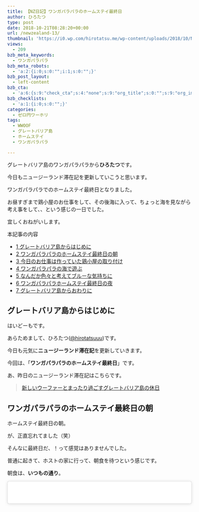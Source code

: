 ```yaml
---
title: 【NZ日記】ワンガパラパラのホームステイ最終日
author: ひろたつ
type: post
date: 2018-10-21T08:28:20+00:00
url: /newzealand-13/
thumbnail: 'https://i0.wp.com/hirotatsu.me/wp-content/uploads/2018/10/New-Zealand.png?fit=304%2C171&ssl=1'
views:
  - 209
bzb_meta_keywords:
  - ワンガパラパラ
bzb_meta_robots:
  - 'a:2:{i:0;s:0:"";i:1;s:0:"";}'
bzb_post_layout:
  - left-content
bzb_cta:
  - 'a:6:{s:9:"check_cta";s:4:"none";s:9:"org_title";s:0:"";s:9:"org_image";s:0:"";s:11:"org_content";s:0:"";s:15:"org_button_text";s:0:"";s:14:"org_button_url";s:0:"";}'
bzb_checklists:
  - 'a:1:{i:0;s:0:"";}'
categories:
  - ゼロ円ワーホリ
tags:
  - WWOOF
  - グレートバリア島
  - ホームステイ
  - ワンガパラパラ

---
```

グレートバリア島のワンガパラパラから**ひろたつ**です。
  
今日もニュージーランド滞在記を更新していこうと思います。
  
ワンガパラパラでのホームステイ最終日となりました。
  
お昼すぎまで鶏小屋のお仕事をして、その後海に入って、ちょっと海を見ながら考え事をして、、という感じの一日でした。
  
宜しくおねがいします。

<!--more-->

<div id="toc_container" class="toc_transparent no_bullets">
  <p class="toc_title">
    本記事の内容
  </p>
  
  <ul class="toc_list">
    <li>
      <a href="#i"><span class="toc_number toc_depth_1">1</span> グレートバリア島からはじめに</a>
    </li>
    <li>
      <a href="#i-2"><span class="toc_number toc_depth_1">2</span> ワンガパラパラのホームステイ最終日の朝</a>
    </li>
    <li>
      <a href="#i-3"><span class="toc_number toc_depth_1">3</span> 今日のお仕事は作っていた鶏小屋の取り付け</a>
    </li>
    <li>
      <a href="#i-4"><span class="toc_number toc_depth_1">4</span> ワンガパラパラの海で遊ぶ</a>
    </li>
    <li>
      <a href="#i-5"><span class="toc_number toc_depth_1">5</span> なんだか色々と考えてブルーな気持ちに</a>
    </li>
    <li>
      <a href="#i-6"><span class="toc_number toc_depth_1">6</span> ワンガパラパラホームステイ最終日の夜</a>
    </li>
    <li>
      <a href="#i-7"><span class="toc_number toc_depth_1">7</span> グレートバリア島からおわりに</a>
    </li>
  </ul>
</div>

## <span id="i">グレートバリア島からはじめに</span>

はいどーもです。
  
あらためまして、ひろたつ</a>(<a href="https://twitter.com/hirotatsuuu" rel="noopener" target="_blank">@hirotatsuuu</a>)です。
  
今日も元気に**ニュージーランド滞在記**を更新していきます。
  
今回は、「**ワンガパラパラのホームステイ最終日**」です。

あ、昨日のニュージーランド滞在記はこちらです。

<blockquote class="wp-embedded-content" data-secret="g6khIS51sc">
  <p>
    <a href="https://hirotatsu.me/newzealand-12/">新しいウーファーとまったり過ごすグレートバリア島の休日</a>
  </p>
</blockquote>

<iframe class="wp-embedded-content" sandbox="allow-scripts" security="restricted" style="position: absolute; clip: rect(1px, 1px, 1px, 1px);" src="https://hirotatsu.me/newzealand-12/embed/#?secret=g6khIS51sc" data-secret="g6khIS51sc" width="500" height="282" title="&#8220;新しいウーファーとまったり過ごすグレートバリア島の休日&#8221; &#8212; 世界のひろたつから" frameborder="0" marginwidth="0" marginheight="0" scrolling="no"></iframe>

## <span id="i-2">ワンガパラパラのホームステイ最終日の朝</span>

ホームステイ最終日の朝。

が、正直忘れてました（笑）

そんなに最終日だ、！って感覚はありませんでした。

普通に起きて、ホストの家に行って、朝食を待つという感じです。

朝食は、**いつもの通り**。

<blockquote class="instagram-media" data-instgrm-captioned data-instgrm-permalink="https://www.instagram.com/p/BpLrSjoFSXl/?utm_source=ig_embed&utm_medium=loading" data-instgrm-version="12" style=" background:#FFF; border:0; border-radius:3px; box-shadow:0 0 1px 0 rgba(0,0,0,0.5),0 1px 10px 0 rgba(0,0,0,0.15); margin: 1px; max-width:540px; min-width:326px; padding:0; width:99.375%; width:-webkit-calc(100% - 2px); width:calc(100% - 2px);">
  <div style="padding:16px;">
    <a href="https://www.instagram.com/p/BpLrSjoFSXl/?utm_source=ig_embed&utm_medium=loading" style=" background:#FFFFFF; line-height:0; padding:0 0; text-align:center; text-decoration:none; width:100%;" target="_blank" class="broken_link"> </p> 
    
    <div style=" display: flex; flex-direction: row; align-items: center;">
      <div style="background-color: #F4F4F4; border-radius: 50%; flex-grow: 0; height: 40px; margin-right: 14px; width: 40px;">
      </div>
      
      <div style="display: flex; flex-direction: column; flex-grow: 1; justify-content: center;">
        <div style=" background-color: #F4F4F4; border-radius: 4px; flex-grow: 0; height: 14px; margin-bottom: 6px; width: 100px;">
        </div>
        
        <div style=" background-color: #F4F4F4; border-radius: 4px; flex-grow: 0; height: 14px; width: 60px;">
        </div>
      </div>
    </div>
    
    <div style="padding: 19% 0;">
    </div>
    
    <div style="display:block; height:50px; margin:0 auto 12px; width:50px;">
      <svg width="50px" height="50px" viewBox="0 0 60 60" version="1.1" xmlns="https://www.w3.org/2000/svg" xmlns:xlink="https://www.w3.org/1999/xlink"><g stroke="none" stroke-width="1" fill="none" fill-rule="evenodd"><g transform="translate(-511.000000, -20.000000)" fill="#000000"><g><path d="M556.869,30.41 C554.814,30.41 553.148,32.076 553.148,34.131 C553.148,36.186 554.814,37.852 556.869,37.852 C558.924,37.852 560.59,36.186 560.59,34.131 C560.59,32.076 558.924,30.41 556.869,30.41 M541,60.657 C535.114,60.657 530.342,55.887 530.342,50 C530.342,44.114 535.114,39.342 541,39.342 C546.887,39.342 551.658,44.114 551.658,50 C551.658,55.887 546.887,60.657 541,60.657 M541,33.886 C532.1,33.886 524.886,41.1 524.886,50 C524.886,58.899 532.1,66.113 541,66.113 C549.9,66.113 557.115,58.899 557.115,50 C557.115,41.1 549.9,33.886 541,33.886 M565.378,62.101 C565.244,65.022 564.756,66.606 564.346,67.663 C563.803,69.06 563.154,70.057 562.106,71.106 C561.058,72.155 560.06,72.803 558.662,73.347 C557.607,73.757 556.021,74.244 553.102,74.378 C549.944,74.521 548.997,74.552 541,74.552 C533.003,74.552 532.056,74.521 528.898,74.378 C525.979,74.244 524.393,73.757 523.338,73.347 C521.94,72.803 520.942,72.155 519.894,71.106 C518.846,70.057 518.197,69.06 517.654,67.663 C517.244,66.606 516.755,65.022 516.623,62.101 C516.479,58.943 516.448,57.996 516.448,50 C516.448,42.003 516.479,41.056 516.623,37.899 C516.755,34.978 517.244,33.391 517.654,32.338 C518.197,30.938 518.846,29.942 519.894,28.894 C520.942,27.846 521.94,27.196 523.338,26.654 C524.393,26.244 525.979,25.756 528.898,25.623 C532.057,25.479 533.004,25.448 541,25.448 C548.997,25.448 549.943,25.479 553.102,25.623 C556.021,25.756 557.607,26.244 558.662,26.654 C560.06,27.196 561.058,27.846 562.106,28.894 C563.154,29.942 563.803,30.938 564.346,32.338 C564.756,33.391 565.244,34.978 565.378,37.899 C565.522,41.056 565.552,42.003 565.552,50 C565.552,57.996 565.522,58.943 565.378,62.101 M570.82,37.631 C570.674,34.438 570.167,32.258 569.425,30.349 C568.659,28.377 567.633,26.702 565.965,25.035 C564.297,23.368 562.623,22.342 560.652,21.575 C558.743,20.834 556.562,20.326 553.369,20.18 C550.169,20.033 549.148,20 541,20 C532.853,20 531.831,20.033 528.631,20.18 C525.438,20.326 523.257,20.834 521.349,21.575 C519.376,22.342 517.703,23.368 516.035,25.035 C514.368,26.702 513.342,28.377 512.574,30.349 C511.834,32.258 511.326,34.438 511.181,37.631 C511.035,40.831 511,41.851 511,50 C511,58.147 511.035,59.17 511.181,62.369 C511.326,65.562 511.834,67.743 512.574,69.651 C513.342,71.625 514.368,73.296 516.035,74.965 C517.703,76.634 519.376,77.658 521.349,78.425 C523.257,79.167 525.438,79.673 528.631,79.82 C531.831,79.965 532.853,80.001 541,80.001 C549.148,80.001 550.169,79.965 553.369,79.82 C556.562,79.673 558.743,79.167 560.652,78.425 C562.623,77.658 564.297,76.634 565.965,74.965 C567.633,73.296 568.659,71.625 569.425,69.651 C570.167,67.743 570.674,65.562 570.82,62.369 C570.966,59.17 571,58.147 571,50 C571,41.851 570.966,40.831 570.82,37.631"></path></g></g></g></svg>
    </div>
    
    <div style="padding-top: 8px;">
      <div style=" color:#3897f0; font-family:Arial,sans-serif; font-size:14px; font-style:normal; font-weight:550; line-height:18px;">
        View this post on Instagram
      </div>
    </div>
    
    <div style="padding: 12.5% 0;">
    </div>
    
    <div style="display: flex; flex-direction: row; margin-bottom: 14px; align-items: center;">
      <div>
        <div style="background-color: #F4F4F4; border-radius: 50%; height: 12.5px; width: 12.5px; transform: translateX(0px) translateY(7px);">
        </div>
        
        <div style="background-color: #F4F4F4; height: 12.5px; transform: rotate(-45deg) translateX(3px) translateY(1px); width: 12.5px; flex-grow: 0; margin-right: 14px; margin-left: 2px;">
        </div>
        
        <div style="background-color: #F4F4F4; border-radius: 50%; height: 12.5px; width: 12.5px; transform: translateX(9px) translateY(-18px);">
        </div>
      </div>
      
      <div style="margin-left: 8px;">
        <div style=" background-color: #F4F4F4; border-radius: 50%; flex-grow: 0; height: 20px; width: 20px;">
        </div>
        
        <div style=" width: 0; height: 0; border-top: 2px solid transparent; border-left: 6px solid #f4f4f4; border-bottom: 2px solid transparent; transform: translateX(16px) translateY(-4px) rotate(30deg)">
        </div>
      </div>
      
      <div style="margin-left: auto;">
        <div style=" width: 0px; border-top: 8px solid #F4F4F4; border-right: 8px solid transparent; transform: translateY(16px);">
        </div>
        
        <div style=" background-color: #F4F4F4; flex-grow: 0; height: 12px; width: 16px; transform: translateY(-4px);">
        </div>
        
        <div style=" width: 0; height: 0; border-top: 8px solid #F4F4F4; border-left: 8px solid transparent; transform: translateY(-4px) translateX(8px);">
        </div>
      </div>
    </div>
    
    <p>
      </a>
    </p>
    
    <p style=" margin:8px 0 0 0; padding:0 4px;">
      <a href="https://www.instagram.com/p/BpLrSjoFSXl/?utm_source=ig_embed&utm_medium=loading" style=" color:#000; font-family:Arial,sans-serif; font-size:14px; font-style:normal; font-weight:normal; line-height:17px; text-decoration:none; word-wrap:break-word;" target="_blank" class="broken_link">todays breakfast lovely sweety #ニュージーランド #旅 #旅人 #海外 #ヒッチハイク #世界一周 #ワーホリ #留学 #ファームステイ #バックパッカー #trip #travel #journey #backpacker #follow #like #love #newzealand #nz #beautiful #wwoof #wwoofing #farm #farmstay #nature #sweety #lovely #breakfast #foodie #foodporn</a>
    </p>
    
    <p style=" color:#c9c8cd; font-family:Arial,sans-serif; font-size:14px; line-height:17px; margin-bottom:0; margin-top:8px; overflow:hidden; padding:8px 0 7px; text-align:center; text-overflow:ellipsis; white-space:nowrap;">
      <a href="https://www.instagram.com/hirotatsuuuu/?utm_source=ig_embed&utm_medium=loading" style=" color:#c9c8cd; font-family:Arial,sans-serif; font-size:14px; font-style:normal; font-weight:normal; line-height:17px;" target="_blank"> hirotatsu</a>さん(@hirotatsuuuu)がシェアした投稿 &#8211; <time style=" font-family:Arial,sans-serif; font-size:14px; line-height:17px;" datetime="2018-10-21T04:53:19+00:00">2018年10月月20日午後9時53分PDT</time>
    </p></div> </blockquote> 
    
    <p>
    </p>
    
    <p>
      最近、<strong>インスタグラムの投稿を入れ込む</strong>のにハマっています（笑）
    </p>
    
    <p>
      知ったばかりなので、、使いたくなっちゃうんですよね（笑）
    </p>
    
    <p>
      わざわざ画像をWordPressにアップロードするより楽でいい感じ〜<br /> ただ、インスタのアカウントに依存するというのと、インスタのAPIの仕様が変わったら、、表示されなくなっちゃうのかな、？？という不安はありけり。。
    </p>
    
    <h2>
      <span id="i-3">今日のお仕事は作っていた鶏小屋の取り付け</span>
    </h2>
    
    <p>
      今日のお仕事は、、<strong>今まで作っていた小さな鶏小屋を大きな鶏小屋にくっつけました</strong>。
    </p>
    
    <p>
      の前に、色々とお仕事がありましたが、、
    </p>
    
    <p>
      なんか鶏周りを総入れ替えというか色々と変えようとしているらしい。。<br /> 話を聞くと、、鶏を増やすのだとか、
    </p>
    
    <p>
      いいね〜鶏が増えたときにまた来てみたいな〜
    </p>
    
    <p>
      という感じで、鶏を囲う柵を色々と調整して、古い鶏小屋を、、転がしながらトレイラーまで運びました（笑）<br /> 重かったけどおもろかったｗ
    </p>
    
    <p>
      絵を想像すれば、、わかりますよねｗ
    </p>
    
    <p>
      コロコロと鶏小屋を転がしている感じですｗｗ
    </p>
    
    <p>
      そんな感じで、小さな鶏小屋を大きな鶏小屋に取り付けました。
    </p>
    
    <p>
      そのときにアルミを使うとのことで、、<strong>初めて一人でグラインダーを使って4枚のアルミを作りました</strong>。
    </p>
    
    <blockquote class="instagram-media" data-instgrm-captioned data-instgrm-permalink="https://www.instagram.com/p/BpL-cLllB5C/?utm_source=ig_embed&utm_medium=loading" data-instgrm-version="12" style=" background:#FFF; border:0; border-radius:3px; box-shadow:0 0 1px 0 rgba(0,0,0,0.5),0 1px 10px 0 rgba(0,0,0,0.15); margin: 1px; max-width:540px; min-width:326px; padding:0; width:99.375%; width:-webkit-calc(100% - 2px); width:calc(100% - 2px);">
      <div style="padding:16px;">
        <a href="https://www.instagram.com/p/BpL-cLllB5C/?utm_source=ig_embed&utm_medium=loading" style=" background:#FFFFFF; line-height:0; padding:0 0; text-align:center; text-decoration:none; width:100%;" target="_blank"> </p> 
        
        <div style=" display: flex; flex-direction: row; align-items: center;">
          <div style="background-color: #F4F4F4; border-radius: 50%; flex-grow: 0; height: 40px; margin-right: 14px; width: 40px;">
          </div>
          
          <div style="display: flex; flex-direction: column; flex-grow: 1; justify-content: center;">
            <div style=" background-color: #F4F4F4; border-radius: 4px; flex-grow: 0; height: 14px; margin-bottom: 6px; width: 100px;">
            </div>
            
            <div style=" background-color: #F4F4F4; border-radius: 4px; flex-grow: 0; height: 14px; width: 60px;">
            </div>
          </div>
        </div>
        
        <div style="padding: 19% 0;">
        </div>
        
        <div style="display:block; height:50px; margin:0 auto 12px; width:50px;">
          <svg width="50px" height="50px" viewBox="0 0 60 60" version="1.1" xmlns="https://www.w3.org/2000/svg" xmlns:xlink="https://www.w3.org/1999/xlink"><g stroke="none" stroke-width="1" fill="none" fill-rule="evenodd"><g transform="translate(-511.000000, -20.000000)" fill="#000000"><g><path d="M556.869,30.41 C554.814,30.41 553.148,32.076 553.148,34.131 C553.148,36.186 554.814,37.852 556.869,37.852 C558.924,37.852 560.59,36.186 560.59,34.131 C560.59,32.076 558.924,30.41 556.869,30.41 M541,60.657 C535.114,60.657 530.342,55.887 530.342,50 C530.342,44.114 535.114,39.342 541,39.342 C546.887,39.342 551.658,44.114 551.658,50 C551.658,55.887 546.887,60.657 541,60.657 M541,33.886 C532.1,33.886 524.886,41.1 524.886,50 C524.886,58.899 532.1,66.113 541,66.113 C549.9,66.113 557.115,58.899 557.115,50 C557.115,41.1 549.9,33.886 541,33.886 M565.378,62.101 C565.244,65.022 564.756,66.606 564.346,67.663 C563.803,69.06 563.154,70.057 562.106,71.106 C561.058,72.155 560.06,72.803 558.662,73.347 C557.607,73.757 556.021,74.244 553.102,74.378 C549.944,74.521 548.997,74.552 541,74.552 C533.003,74.552 532.056,74.521 528.898,74.378 C525.979,74.244 524.393,73.757 523.338,73.347 C521.94,72.803 520.942,72.155 519.894,71.106 C518.846,70.057 518.197,69.06 517.654,67.663 C517.244,66.606 516.755,65.022 516.623,62.101 C516.479,58.943 516.448,57.996 516.448,50 C516.448,42.003 516.479,41.056 516.623,37.899 C516.755,34.978 517.244,33.391 517.654,32.338 C518.197,30.938 518.846,29.942 519.894,28.894 C520.942,27.846 521.94,27.196 523.338,26.654 C524.393,26.244 525.979,25.756 528.898,25.623 C532.057,25.479 533.004,25.448 541,25.448 C548.997,25.448 549.943,25.479 553.102,25.623 C556.021,25.756 557.607,26.244 558.662,26.654 C560.06,27.196 561.058,27.846 562.106,28.894 C563.154,29.942 563.803,30.938 564.346,32.338 C564.756,33.391 565.244,34.978 565.378,37.899 C565.522,41.056 565.552,42.003 565.552,50 C565.552,57.996 565.522,58.943 565.378,62.101 M570.82,37.631 C570.674,34.438 570.167,32.258 569.425,30.349 C568.659,28.377 567.633,26.702 565.965,25.035 C564.297,23.368 562.623,22.342 560.652,21.575 C558.743,20.834 556.562,20.326 553.369,20.18 C550.169,20.033 549.148,20 541,20 C532.853,20 531.831,20.033 528.631,20.18 C525.438,20.326 523.257,20.834 521.349,21.575 C519.376,22.342 517.703,23.368 516.035,25.035 C514.368,26.702 513.342,28.377 512.574,30.349 C511.834,32.258 511.326,34.438 511.181,37.631 C511.035,40.831 511,41.851 511,50 C511,58.147 511.035,59.17 511.181,62.369 C511.326,65.562 511.834,67.743 512.574,69.651 C513.342,71.625 514.368,73.296 516.035,74.965 C517.703,76.634 519.376,77.658 521.349,78.425 C523.257,79.167 525.438,79.673 528.631,79.82 C531.831,79.965 532.853,80.001 541,80.001 C549.148,80.001 550.169,79.965 553.369,79.82 C556.562,79.673 558.743,79.167 560.652,78.425 C562.623,77.658 564.297,76.634 565.965,74.965 C567.633,73.296 568.659,71.625 569.425,69.651 C570.167,67.743 570.674,65.562 570.82,62.369 C570.966,59.17 571,58.147 571,50 C571,41.851 570.966,40.831 570.82,37.631"></path></g></g></g></svg>
        </div>
        
        <div style="padding-top: 8px;">
          <div style=" color:#3897f0; font-family:Arial,sans-serif; font-size:14px; font-style:normal; font-weight:550; line-height:18px;">
            View this post on Instagram
          </div>
        </div>
        
        <div style="padding: 12.5% 0;">
        </div>
        
        <div style="display: flex; flex-direction: row; margin-bottom: 14px; align-items: center;">
          <div>
            <div style="background-color: #F4F4F4; border-radius: 50%; height: 12.5px; width: 12.5px; transform: translateX(0px) translateY(7px);">
            </div>
            
            <div style="background-color: #F4F4F4; height: 12.5px; transform: rotate(-45deg) translateX(3px) translateY(1px); width: 12.5px; flex-grow: 0; margin-right: 14px; margin-left: 2px;">
            </div>
            
            <div style="background-color: #F4F4F4; border-radius: 50%; height: 12.5px; width: 12.5px; transform: translateX(9px) translateY(-18px);">
            </div>
          </div>
          
          <div style="margin-left: 8px;">
            <div style=" background-color: #F4F4F4; border-radius: 50%; flex-grow: 0; height: 20px; width: 20px;">
            </div>
            
            <div style=" width: 0; height: 0; border-top: 2px solid transparent; border-left: 6px solid #f4f4f4; border-bottom: 2px solid transparent; transform: translateX(16px) translateY(-4px) rotate(30deg)">
            </div>
          </div>
          
          <div style="margin-left: auto;">
            <div style=" width: 0px; border-top: 8px solid #F4F4F4; border-right: 8px solid transparent; transform: translateY(16px);">
            </div>
            
            <div style=" background-color: #F4F4F4; flex-grow: 0; height: 12px; width: 16px; transform: translateY(-4px);">
            </div>
            
            <div style=" width: 0; height: 0; border-top: 8px solid #F4F4F4; border-left: 8px solid transparent; transform: translateY(-4px) translateX(8px);">
            </div>
          </div>
        </div>
        
        <p>
          </a>
        </p>
        
        <p style=" margin:8px 0 0 0; padding:0 4px;">
          <a href="https://www.instagram.com/p/BpL-cLllB5C/?utm_source=ig_embed&utm_medium=loading" style=" color:#000; font-family:Arial,sans-serif; font-size:14px; font-style:normal; font-weight:normal; line-height:17px; text-decoration:none; word-wrap:break-word;" target="_blank">Todays job cuts aluminum with a grander. #ニュージーランド #旅 #旅人 #海外 #ヒッチハイク #世界一周 #ワーホリ #留学 #ファームステイ #バックパッカー #trip #travel #journey #backpacker #follow #like #love #newzealand #nz #beautiful #wwoof #wwoofing #farm #farmstay #nature #grinder #job #work #diy #doityourself</a>
        </p>
        
        <p style=" color:#c9c8cd; font-family:Arial,sans-serif; font-size:14px; line-height:17px; margin-bottom:0; margin-top:8px; overflow:hidden; padding:8px 0 7px; text-align:center; text-overflow:ellipsis; white-space:nowrap;">
          <a href="https://www.instagram.com/hirotatsuuuu/?utm_source=ig_embed&utm_medium=loading" style=" color:#c9c8cd; font-family:Arial,sans-serif; font-size:14px; font-style:normal; font-weight:normal; line-height:17px;" target="_blank"> hirotatsu</a>さん(@hirotatsuuuu)がシェアした投稿 &#8211; <time style=" font-family:Arial,sans-serif; font-size:14px; line-height:17px;" datetime="2018-10-21T07:40:40+00:00">2018年10月月21日午前12時40分PDT</time>
        </p></div> </blockquote> 
        
        <p>
        </p>
        
        <p>
          なんか、一人前になった感じ（笑）<br /> 最後の最後で認められたって感じ（笑）<br /> ちょっぴり嬉しかった（笑）
        </p>
        
        <p>
          という気分でアルミを切って、それを鶏小屋に取り付けました。釘で。
        </p>
        
        <p>
          カンカンカンと、、、
        </p>
        
        <p>
          もう、慣れてきました（笑）
        </p>
        
        <p>
          日本に戻ったら、本格的に<strong>DIY</strong>をしたいな〜
        </p>
        
        <p>
          という感じで、、、
        </p>
        
        <p>
          鶏小屋が完成、！！！！
        </p>
        
        <blockquote class="instagram-media" data-instgrm-captioned data-instgrm-permalink="https://www.instagram.com/p/BpL_UKCF1x6/?utm_source=ig_embed&utm_medium=loading" data-instgrm-version="12" style=" background:#FFF; border:0; border-radius:3px; box-shadow:0 0 1px 0 rgba(0,0,0,0.5),0 1px 10px 0 rgba(0,0,0,0.15); margin: 1px; max-width:540px; min-width:326px; padding:0; width:99.375%; width:-webkit-calc(100% - 2px); width:calc(100% - 2px);">
          <div style="padding:16px;">
            <a href="https://www.instagram.com/p/BpL_UKCF1x6/?utm_source=ig_embed&utm_medium=loading" style=" background:#FFFFFF; line-height:0; padding:0 0; text-align:center; text-decoration:none; width:100%;" target="_blank"> </p> 
            
            <div style=" display: flex; flex-direction: row; align-items: center;">
              <div style="background-color: #F4F4F4; border-radius: 50%; flex-grow: 0; height: 40px; margin-right: 14px; width: 40px;">
              </div>
              
              <div style="display: flex; flex-direction: column; flex-grow: 1; justify-content: center;">
                <div style=" background-color: #F4F4F4; border-radius: 4px; flex-grow: 0; height: 14px; margin-bottom: 6px; width: 100px;">
                </div>
                
                <div style=" background-color: #F4F4F4; border-radius: 4px; flex-grow: 0; height: 14px; width: 60px;">
                </div>
              </div>
            </div>
            
            <div style="padding: 19% 0;">
            </div>
            
            <div style="display:block; height:50px; margin:0 auto 12px; width:50px;">
              <svg width="50px" height="50px" viewBox="0 0 60 60" version="1.1" xmlns="https://www.w3.org/2000/svg" xmlns:xlink="https://www.w3.org/1999/xlink"><g stroke="none" stroke-width="1" fill="none" fill-rule="evenodd"><g transform="translate(-511.000000, -20.000000)" fill="#000000"><g><path d="M556.869,30.41 C554.814,30.41 553.148,32.076 553.148,34.131 C553.148,36.186 554.814,37.852 556.869,37.852 C558.924,37.852 560.59,36.186 560.59,34.131 C560.59,32.076 558.924,30.41 556.869,30.41 M541,60.657 C535.114,60.657 530.342,55.887 530.342,50 C530.342,44.114 535.114,39.342 541,39.342 C546.887,39.342 551.658,44.114 551.658,50 C551.658,55.887 546.887,60.657 541,60.657 M541,33.886 C532.1,33.886 524.886,41.1 524.886,50 C524.886,58.899 532.1,66.113 541,66.113 C549.9,66.113 557.115,58.899 557.115,50 C557.115,41.1 549.9,33.886 541,33.886 M565.378,62.101 C565.244,65.022 564.756,66.606 564.346,67.663 C563.803,69.06 563.154,70.057 562.106,71.106 C561.058,72.155 560.06,72.803 558.662,73.347 C557.607,73.757 556.021,74.244 553.102,74.378 C549.944,74.521 548.997,74.552 541,74.552 C533.003,74.552 532.056,74.521 528.898,74.378 C525.979,74.244 524.393,73.757 523.338,73.347 C521.94,72.803 520.942,72.155 519.894,71.106 C518.846,70.057 518.197,69.06 517.654,67.663 C517.244,66.606 516.755,65.022 516.623,62.101 C516.479,58.943 516.448,57.996 516.448,50 C516.448,42.003 516.479,41.056 516.623,37.899 C516.755,34.978 517.244,33.391 517.654,32.338 C518.197,30.938 518.846,29.942 519.894,28.894 C520.942,27.846 521.94,27.196 523.338,26.654 C524.393,26.244 525.979,25.756 528.898,25.623 C532.057,25.479 533.004,25.448 541,25.448 C548.997,25.448 549.943,25.479 553.102,25.623 C556.021,25.756 557.607,26.244 558.662,26.654 C560.06,27.196 561.058,27.846 562.106,28.894 C563.154,29.942 563.803,30.938 564.346,32.338 C564.756,33.391 565.244,34.978 565.378,37.899 C565.522,41.056 565.552,42.003 565.552,50 C565.552,57.996 565.522,58.943 565.378,62.101 M570.82,37.631 C570.674,34.438 570.167,32.258 569.425,30.349 C568.659,28.377 567.633,26.702 565.965,25.035 C564.297,23.368 562.623,22.342 560.652,21.575 C558.743,20.834 556.562,20.326 553.369,20.18 C550.169,20.033 549.148,20 541,20 C532.853,20 531.831,20.033 528.631,20.18 C525.438,20.326 523.257,20.834 521.349,21.575 C519.376,22.342 517.703,23.368 516.035,25.035 C514.368,26.702 513.342,28.377 512.574,30.349 C511.834,32.258 511.326,34.438 511.181,37.631 C511.035,40.831 511,41.851 511,50 C511,58.147 511.035,59.17 511.181,62.369 C511.326,65.562 511.834,67.743 512.574,69.651 C513.342,71.625 514.368,73.296 516.035,74.965 C517.703,76.634 519.376,77.658 521.349,78.425 C523.257,79.167 525.438,79.673 528.631,79.82 C531.831,79.965 532.853,80.001 541,80.001 C549.148,80.001 550.169,79.965 553.369,79.82 C556.562,79.673 558.743,79.167 560.652,78.425 C562.623,77.658 564.297,76.634 565.965,74.965 C567.633,73.296 568.659,71.625 569.425,69.651 C570.167,67.743 570.674,65.562 570.82,62.369 C570.966,59.17 571,58.147 571,50 C571,41.851 570.966,40.831 570.82,37.631"></path></g></g></g></svg>
            </div>
            
            <div style="padding-top: 8px;">
              <div style=" color:#3897f0; font-family:Arial,sans-serif; font-size:14px; font-style:normal; font-weight:550; line-height:18px;">
                View this post on Instagram
              </div>
            </div>
            
            <div style="padding: 12.5% 0;">
            </div>
            
            <div style="display: flex; flex-direction: row; margin-bottom: 14px; align-items: center;">
              <div>
                <div style="background-color: #F4F4F4; border-radius: 50%; height: 12.5px; width: 12.5px; transform: translateX(0px) translateY(7px);">
                </div>
                
                <div style="background-color: #F4F4F4; height: 12.5px; transform: rotate(-45deg) translateX(3px) translateY(1px); width: 12.5px; flex-grow: 0; margin-right: 14px; margin-left: 2px;">
                </div>
                
                <div style="background-color: #F4F4F4; border-radius: 50%; height: 12.5px; width: 12.5px; transform: translateX(9px) translateY(-18px);">
                </div>
              </div>
              
              <div style="margin-left: 8px;">
                <div style=" background-color: #F4F4F4; border-radius: 50%; flex-grow: 0; height: 20px; width: 20px;">
                </div>
                
                <div style=" width: 0; height: 0; border-top: 2px solid transparent; border-left: 6px solid #f4f4f4; border-bottom: 2px solid transparent; transform: translateX(16px) translateY(-4px) rotate(30deg)">
                </div>
              </div>
              
              <div style="margin-left: auto;">
                <div style=" width: 0px; border-top: 8px solid #F4F4F4; border-right: 8px solid transparent; transform: translateY(16px);">
                </div>
                
                <div style=" background-color: #F4F4F4; flex-grow: 0; height: 12px; width: 16px; transform: translateY(-4px);">
                </div>
                
                <div style=" width: 0; height: 0; border-top: 8px solid #F4F4F4; border-left: 8px solid transparent; transform: translateY(-4px) translateX(8px);">
                </div>
              </div>
            </div>
            
            <p>
              </a>
            </p>
            
            <p style=" margin:8px 0 0 0; padding:0 4px;">
              <a href="https://www.instagram.com/p/BpL_UKCF1x6/?utm_source=ig_embed&utm_medium=loading" style=" color:#000; font-family:Arial,sans-serif; font-size:14px; font-style:normal; font-weight:normal; line-height:17px; text-decoration:none; word-wrap:break-word;" target="_blank">to make a chicken house #ニュージーランド #旅 #旅人 #海外 #ヒッチハイク #世界一周 #ワーホリ #留学 #ファームステイ #バックパッカー #trip #travel #journey #backpacker #follow #like #love #newzealand #nz #beautiful #wwoof #wwoofing #farm #farmstay #nature #housechicken #chicken #diy #doityourself #job</a>
            </p>
            
            <p style=" color:#c9c8cd; font-family:Arial,sans-serif; font-size:14px; line-height:17px; margin-bottom:0; margin-top:8px; overflow:hidden; padding:8px 0 7px; text-align:center; text-overflow:ellipsis; white-space:nowrap;">
              <a href="https://www.instagram.com/hirotatsuuuu/?utm_source=ig_embed&utm_medium=loading" style=" color:#c9c8cd; font-family:Arial,sans-serif; font-size:14px; font-style:normal; font-weight:normal; line-height:17px;" target="_blank"> hirotatsu</a>さん(@hirotatsuuuu)がシェアした投稿 &#8211; <time style=" font-family:Arial,sans-serif; font-size:14px; line-height:17px;" datetime="2018-10-21T07:48:18+00:00">2018年10月月21日午前12時48分PDT</time>
            </p></div> </blockquote> 
            
            <p>
            </p>
            
            <p>
              いや〜<br /> このホームステイ先を去る前に最終形態にお目にかかれて、、嬉しい。。
            </p>
            
            <p>
              立派な鶏小屋が完成しました、！
            </p>
            
            <p>
              達成感〜〜
            </p>
            
            <h2>
              <span id="i-4">ワンガパラパラの海で遊ぶ</span>
            </h2>
            
            <p>
              時間があったので、ワンガパラパラの海に入りました。
            </p>
            
            <p>
              今日はくっそ暑くて、、海日和。ｗ
            </p>
            
            <p>
              ただ、残念なことにゴーグルがない。。涙<br /> 日本から持ってくればよかった、、涙
            </p>
            
            <p>
              そして、ホームステイ先にカヤックがあるとのことで、やろうと思ったのですが、、無くなってたらしいｗｗ<br /> 盗まれたのだとか（笑）
            </p>
            
            <p>
              そんな感じで、ただただ、海でアクションカメラで撮影という感じで終わりました（笑）
            </p>
            
            <p>
              以上。ｗ
            </p>
            
            <p>
              ワンガパラパラの海遊びは、、一瞬ｗｗｗ
            </p>
            
            <p>
              そ、し、て、、
            </p>
            
            <h2>
              <span id="i-5">なんだか色々と考えてブルーな気持ちに</span>
            </h2>
            
            <p>
              なんか、、色々と考えてしまった。。
            </p>
            
            <p>
              ワンガパラパラで海遊びをしていたときに、、
            </p>
            
            <p>
              なんか、、
            </p>
            
            <p>
              「<strong>一人だな</strong>」
            </p>
            
            <p>
              って感じてしまって、、
            </p>
            
            <p>
              ドイツの女の子たちは二人でドイツ語で仲良く話していて、いいな〜って思ったｗ<br /> 羨ましい〜
            </p>
            
            <p>
              って思って、僕を客観視すると、、
            </p>
            
            <p>
              <strong>一人孤独</strong>
            </p>
            
            <p>
              <strong>ひとりぼっち</strong>
            </p>
            
            <p>
              <strong>ロンリー</strong>
            </p>
            
            <p>
              うぅぅ。。。涙
            </p>
            
            <p>
              なんか、とても悲しくなってきました。。
            </p>
            
            <p>
              ホームシックってやつかな、、<br /> なんか普通に仲いい人と話したいな〜って思いました。。
            </p>
            
            <p>
              こういうときに誰かと来ていると良いんだろうなと思いつつ、、<br /> ワンガパラパラの海をとぼとぼと散歩しました。
            </p>
            
            <p>
              そして、なんか誰もいないビーチと言うかかんかわかんない海を見ながら座れるところで、、
            </p>
            
            <p>
              <strong>一人</strong>
            </p>
            
            <p>
              <strong>寂しく</strong>
            </p>
            
            <p>
              <strong>黄昏</strong>ました。
            </p>
            
            <p>
              なんとも、、言えぬ。。
            </p>
            
            <p>
              なんか自分が英語ができないということで、会話に入れないのがとてもつらいなと思って、<br /> そして、2ヶ月もしない間に24歳になるな〜って考えて、こんな感じで良いのかな〜って考えてしまって、、
            </p>
            
            <p>
              このまま、なんとなくニュージーランドでフラフラしてていいのかなって考えてしまって、、
            </p>
            
            <p>
              1時間くらいぼーっとしていました。。<br /> そして、一つ決めたこと。
            </p>
            
            <div style="border: 5px solid #cccccc; padding: 10px; text-align: center;">
              「<strong>一日一時間英語の勉強の時間を作ること</strong>」
            </div>
            
            <p>
            </p>
            
            <p>
              これをマストにします。
            </p>
            
            <p>
              日々のニュージーランド滞在記よりも優先度高めで。<br /> そして、英語でとりあえず話ができるレベルにできるだけ早くたどり着けるように頑張る。
            </p>
            
            <p>
              そしたら、少しは気が楽になるだろう。
            </p>
            
            <p>
              それを決めました。<br /> なので、今日から一日一時間は英語の勉強をします。
            </p>
            
            <p>
              ま、それ以上に優先度の高いこと、<br /> 例えば、他の人との会話とか、荷物の整理とか、その他諸々があるときは別ですが、
            </p>
            
            <p>
              ネットサーフィンよりもSNSの更新よりもニュージーランド滞在記よりもプライオリティ高めに設定。
            </p>
            
            <p>
              <strong>頑張って英語力を上げる、！</strong><br /> がんばらんと〜〜〜
            </p>
            
            <h2>
              <span id="i-6">ワンガパラパラホームステイ最終日の夜</span>
            </h2>
            
            <p>
              そんな感じで、自分の中に自分ルールを作って、とりあえずホストの家に戻ります。<br /> ちょっと仕事をしてから、久しぶりにシャワーを浴びました（笑）
            </p>
            
            <p>
              そして、夕飯まで時間があったので、、ブログの整理を。<br /> ヒッチハイク日本一周の旅を綺麗にしていました（笑）
            </p>
            
            <p>
              なんか、特に最初のほうがテキトー感がとてもある記事となっていたので、とりあえずは統一感を出しましたｗ
            </p>
            
            <blockquote class="wp-embedded-content" data-secret="eMhvpSxlo2">
              <p>
                <a href="https://hirotatsu.me/hitchhike-all-around-japan-6/">ヒッチハイク日本一周の旅（完結編）</a>
              </p>
            </blockquote>
            
            <p>
              <iframe class="wp-embedded-content" sandbox="allow-scripts" security="restricted" style="position: absolute; clip: rect(1px, 1px, 1px, 1px);" src="https://hirotatsu.me/hitchhike-all-around-japan-6/embed/#?secret=eMhvpSxlo2" data-secret="eMhvpSxlo2" width="500" height="282" title="&#8220;ヒッチハイク日本一周の旅（完結編）&#8221; &#8212; 世界のひろたつから" frameborder="0" marginwidth="0" marginheight="0" scrolling="no"></iframe>
            </p>
            
            <p>
              そんな感じで、最後の夕飯を食べて、その後、、<strong>おしゃべりタイム</strong>。<br /> 今日は、、なんか勢揃い（笑）
            </p>
            
            <p>
              <strong>7</strong>人で食卓を囲みました（笑）<br /> なんか、、良いね、、大人数って、、<br /> でも、、みんな英語で楽しく会話してて、、いいな〜という感じで聞いていました。
            </p>
            
            <p>
              実際、理解できるのは4割がいいとこ、<br /> トピックは多分あってるのかな？って感じで理解できるけど、みんなが笑うタイミングでなぜ面白いのかよくわからんｗ
            </p>
            
            <p>
              という感じのレベルですｗ<br /> がんばらんと〜〜〜
            </p>
            
            <p>
              そして、おしゃべりタイムが終わって、今ブログを書いています。<br /> ブログよりも英語の勉強しないとな〜と思いつつも、、、ｗ
            </p>
            
            <p>
              あ、ブログの前に、<strong>ホストファミリーに最後にメッセージ</strong>を書きました、！<br /> 僕の拙い英語で、、（笑）<br /> Google翻訳フル活用ｗ<br /> とりあえず、読めるものはできたっぽいｗ
            </p>
            
            <div id="attachment_904" style="width: 2986px" class="wp-caption aligncenter">
              <img src="https://i2.wp.com/hirotatsu.me/wp-content/uploads/2018/10/IMG_20181021_212954.jpg?resize=2976%2C3968&#038;ssl=1" alt="ホストファミリーへ最後にメッセージ" width="2976" height="3968" class="size-full wp-image-904" srcset="https://i2.wp.com/hirotatsu.me/wp-content/uploads/2018/10/IMG_20181021_212954.jpg?w=2976&ssl=1 2976w, https://i2.wp.com/hirotatsu.me/wp-content/uploads/2018/10/IMG_20181021_212954.jpg?resize=225%2C300&ssl=1 225w, https://i2.wp.com/hirotatsu.me/wp-content/uploads/2018/10/IMG_20181021_212954.jpg?resize=768%2C1024&ssl=1 768w, https://i2.wp.com/hirotatsu.me/wp-content/uploads/2018/10/IMG_20181021_212954.jpg?resize=161%2C214&ssl=1 161w, https://i2.wp.com/hirotatsu.me/wp-content/uploads/2018/10/IMG_20181021_212954.jpg?resize=195%2C260&ssl=1 195w, https://i2.wp.com/hirotatsu.me/wp-content/uploads/2018/10/IMG_20181021_212954.jpg?w=2000&ssl=1 2000w" sizes="(max-width: 1000px) 100vw, 1000px" data-recalc-dims="1" />
              
              <p class="wp-caption-text">
                ホストファミリーへ最後にメッセージ
              </p>
            </div>
            
            <h2>
              <span id="i-7">グレートバリア島からおわりに</span>
            </h2>
            
            <p>
              以上、ワンガパラパラ滞在記最後となります。
            </p>
            
            <p>
              ありがとうございました。
            </p>
            
            <p>
              明日からは、、グレートバリア島のトラフィーナというところに行きます。<br /> ここで言うのもあれですが、、少し生活レベルは下がるかも、、ｗ
            </p>
            
            <p>
              今いるところの生活レベルが高すぎるのかな（笑）
            </p>
            
            <p>
              という感じで、もしかしたらニュージーランド滞在記の更新が滞る可能性あり（笑）<br /> って感じで、今日のブログはおしまい、！
            </p>
            
            <p>
              あ、そういや、昨日の夜に「明日は釣りだよ〜」って言ってたのに、、釣り行かなかったな、、うぅぅ。。。涙
            </p>
            
            <p>
              以上、グレートバリア島からひろたつ</a>(<a href="https://twitter.com/hirotatsuuu" rel="noopener" target="_blank">@hirotatsuuu</a>)でした。<br /> ばいなら〜
            </p>
            
            <div style="font-size: 0px; height: 0px; line-height: 0px; margin: 0; padding: 0; clear: both;">
            </div>
